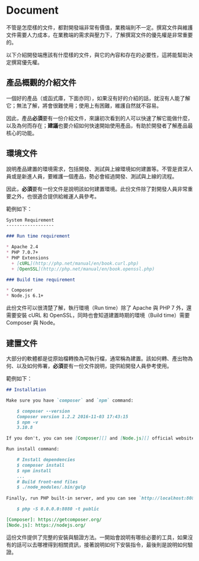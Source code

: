 Document
==========

不管是怎麼樣的文件，都對開發端非常有價值，業務端則不一定。撰寫文件與維護文件需要人力成本，在業務端的需求與壓力下，了解撰寫文件的優先權是非常重要的。

以下介紹開發端應該有什麼樣的文件，與它的內容和存在的必要性，這將能幫助決定撰寫優先權。

產品概觀的介紹文件
----------

一個好的產品（或函式庫，下面亦同），如果沒有好的介紹的話，就沒有人能了解它；無法了解，將會很難使用；使用上有困難，維護自然就不容易。

因此，產品**必須**要有一份介紹文件，來讓初次看到的人可以快速了解它能做什麼，以及為何而存在；**建議**也要介紹如何快速開始使用產品，有助於開發者了解產品最核心的功能。

環境文件
----------

說明產品建置的環境需求，包括開發、測試與上線環境如何建置等。不管是資深人員或是新進人員，要維護一個產品，勢必會經過開發、測試與上線的流程。

因此，**必須**要有一份文件是說明該如何建置環境。此份文件除了對開發人員非常重要之外，也很適合提供給維運人員參考。

範例如下：

```markdown
System Requirement
------------------

### Run time requirement

* Apache 2.4
* PHP 7.0.7+
* PHP Extensions
  + [cURL](http://php.net/manual/en/book.curl.php)
  + [OpenSSL](http://php.net/manual/en/book.openssl.php)

### Build time requirement

* Composer
* Node.js 6.1+
```

此份文件可以很清楚了解，執行環境（Run time）除了 Apache 與 PHP 7 外，還需要安裝 cURL 和 OpenSSL，同時也會知道建置時期的環境（Build time）需要 Composer 與 Node。

建置文件
----------

大部分的軟體都是從原始檔轉換為可執行檔，通常稱為建置。該如何轉、產出物為何、以及如何佈署，**必須**要有一份文件說明，提供給開發人員參考使用。

範例如下：

```markdown
## Installation

Make sure you have `composer` and `npm` command:

    $ composer --version
    Composer version 1.2.2 2016-11-03 17:43:15
    $ npm -v
    3.10.8

If you don't, you can see [Composer][] and [Node.js][] official website for more information.

Run install command:

    # Install dependencies
    $ composer install
    $ npm install
    ...
    # Build front-end files
    $ ./node_modules/.bin/gulp
    
Finally, run PHP built-in server, and you can see `http://localhost:8080` on browser.

    $ php -S 0.0.0.0:8080 -t public

[Composer]: https://getcomposer.org/
[Node.js]: https://nodejs.org/
```

這份文件提供了完整的安裝與驗證方法。一開始會說明有哪些必要的工具，如果沒有的話可以去哪裡得到相關資訊，接著說明如何下安裝指令，最後則是說明如何驗證。
